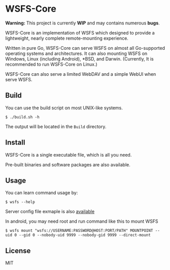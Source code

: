 # WSFS-Core

**Warning:** This project is currently **WIP** and may contains numerous **bugs**.

WSFS-Core is an implementation of WSFS which designed to provide a lightweight, nearly complete remote-mounting experience.

Written in pure Go, WSFS-Core can serve WSFS on almost all Go-supported operating systems and architectures. It can also mounting WSFS on Windows, Linux (including Android), *BSD, and Darwin. (Currently, It is recommended to run WSFS-Core on Linux.)

WSFS-Core can also serve a limited WebDAV and a simple WebUI when serve WSFS.

## Build

You can use the build script on most UNIX-like systems.

```shell
$ ./build.sh -h
```

The output will be located in the `Build` directory.

## Install

WSFS-Core is a single executable file, which is all you need.

Pre-built binaries and software packages are also available.

## Usage

You can learn command usage by:

```shell
$ wsfs --help
```

Server config file exmaple is also [available](https://github.com/Kodecable/wsfs-core/blob/main/doc/server-config-exmaple.toml)

In android, you may need root and run command like this to mount WSFS

```shell
$ wsfs mount "wsfs://USERNAME:PASSWORD@HOST:PORT/PATH" MOUNTPOINT --uid 0 --gid 0 --nobody-uid 9999 --nobody-gid 9999 --direct-mount
```

## License

MIT
